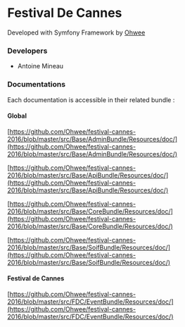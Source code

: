 # Festival De Cannes


Developed with Symfony Framework by [Ohwee](https://www.ohwee.fr)

### Developers

 
-  Antoine Mineau


### Documentations

Each documentation is accessible in their related bundle : 

#### Global 
[https://github.com/Ohwee/festival-cannes-2016/blob/master/src/Base/AdminBundle/Resources/doc/](https://github.com/Ohwee/festival-cannes-2016/blob/master/src/Base/AdminBundle/Resources/doc/)

[https://github.com/Ohwee/festival-cannes-2016/blob/master/src/Base/ApiBundle/Resources/doc/](https://github.com/Ohwee/festival-cannes-2016/blob/master/src/Base/ApiBundle/Resources/doc/)

[https://github.com/Ohwee/festival-cannes-2016/blob/master/src/Base/CoreBundle/Resources/doc/](https://github.com/Ohwee/festival-cannes-2016/blob/master/src/Base/CoreBundle/Resources/doc/)

[https://github.com/Ohwee/festival-cannes-2016/blob/master/src/Base/SoifBundle/Resources/doc/](https://github.com/Ohwee/festival-cannes-2016/blob/master/src/Base/SoifBundle/Resources/doc/)


#### Festival de Cannes

[https://github.com/Ohwee/festival-cannes-2016/blob/master/src/FDC/EventBundle/Resources/doc/](https://github.com/Ohwee/festival-cannes-2016/blob/master/src/FDC/EventBundle/Resources/doc/)